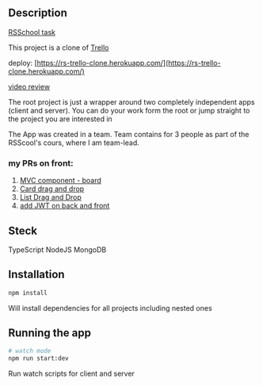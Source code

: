 ## Description

[RSSchool task](https://github.com/rolling-scopes-school/tasks/blob/master/tasks/rsclone/rsclone.md)

This project is a clone of [Trello](https://trello.com/)

deploy: [https://rs-trello-clone.herokuapp.com/](https://rs-trello-clone.herokuapp.com/)

[video review](https://youtu.be/Z_AucXb1Lj4)

The root project is just a wrapper around two completely independent apps (client and server). You can do your work form the root or jump straight to the project you are interested in

The App was created in a team. Team contains for 3 people as part of the RSScool's cours, where I am team-lead.
### my PRs on front:
1. [MVC component - board](https://github.com/Rrroman/rsclone/pull/2/files)
2. [Card drag and drop](https://github.com/Rrroman/rsclone/pull/34/files)
3. [List Drag and Drop](https://github.com/Rrroman/rsclone/pull/10/files)
4. [add JWT on back and front](https://github.com/Rrroman/rsclone/pull/39/files)

## Steck
TypeScript
NodeJS
MongoDB

## Installation

```bash
npm install
```

Will install dependencies for all projects including nested ones

## Running the app

```bash
# watch mode
npm run start:dev
```

Run watch scripts for client and server
